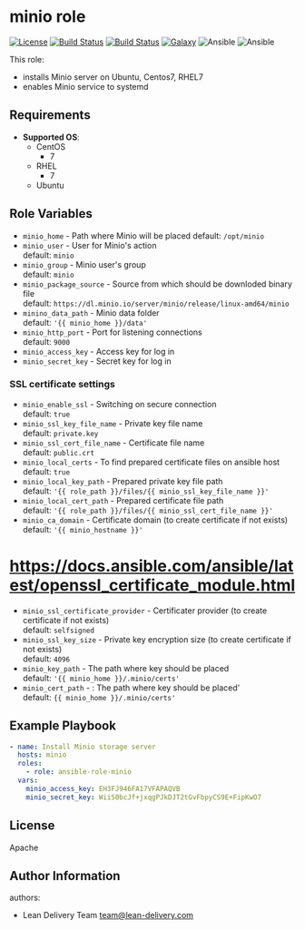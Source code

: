 minio role
=========
[![License](https://img.shields.io/badge/license-Apache-green.svg?style=flat)](https://raw.githubusercontent.com/lean-delivery/ansible-role-minio/master/LICENSE)
[![Build Status](https://travis-ci.org/lean-delivery/ansible-role-minio.svg?branch=master)](https://travis-ci.org/lean-delivery/ansible-role-minio)
[![Build Status](https://gitlab.com/lean-delivery/ansible-role-minio/badges/master/build.svg)](https://gitlab.com/lean-delivery/ansible-role-minio/pipelines)
[![Galaxy](https://img.shields.io/badge/galaxy-lean__delivery.minio-blue.svg)](https://galaxy.ansible.com/lean_delivery/minio)
![Ansible](https://img.shields.io/ansible/role/d/39136.svg)
![Ansible](https://img.shields.io/badge/dynamic/json.svg?label=min_ansible_version&url=https%3A%2F%2Fgalaxy.ansible.com%2Fapi%2Fv1%2Froles%2F39136%2F&query=$.min_ansible_version)

This role:
  - installs Minio server on Ubuntu, Centos7, RHEL7
  - enables Minio service to systemd

Requirements
------------

- **Supported OS**:
   - CentOS
     - 7
   - RHEL
     - 7
   - Ubuntu

Role Variables
--------------

  - `minio_home` - Path where Minio will be placed
     default: `/opt/minio`
  - `minio_user` - User for Minio's action   
     default: `minio`
  - `minio_group` - Minio user's group  
     default: `minio`
  - `minio_package_source` - Source from which should be downloded binary file   
     default: `https://dl.minio.io/server/minio/release/linux-amd64/minio`
  - `minino_data_path` - Minio data folder   
     default: `'{{ minio_home }}/data'`
  - `minio_http_port` - Port for listening connections   
     default: `9000`
  - `minio_access_key` - Access key for log in   
  - `minio_secret_key` - Secret key for log in   
  ### SSL certificate settings
   - `minio_enable_ssl` - Switching on secure connection   
      default: `true`
   - `minio_ssl_key_file_name` - Private key file name   
       default: `private.key`
   - `minio_ssl_cert_file_name` - Certificate file name   
      default: `public.crt`
   -  `minio_local_certs` - To find prepared certificate files on ansible host   
       default: `true`
   - `minio_local_key_path` - Prepared private key file path   
      default: `'{{ role_path }}/files/{{ minio_ssl_key_file_name }}'`
   - `minio_local_cert_path` - Prepared certificate file path   
       default: `'{{ role_path }}/files/{{ minio_ssl_cert_file_name }}'`
   - `minio_ca_domain` - Certificate domain (to create certificate if not exists)   
      default: `'{{ minio_hostname }}'`
# https://docs.ansible.com/ansible/latest/openssl_certificate_module.html
   - `minio_ssl_certificate_provider` - Certificater provider (to create certificate if not exists)   
      default: `selfsigned`
   - `minio_ssl_key_size` - Private key encryption size (to create certificate if not exists)   
      default: `4096`
   - `minio_key_path` - The path where key should be placed   
      default: `'{{ minio_home }}/.minio/certs'`
   - `minio_cert_path` - : The path where key should be placed'   
      default: `{{ minio_home }}/.minio/certs'`


Example Playbook
----------------

```yml
- name: Install Minio storage server
  hosts: minio
  roles:
    - role: ansible-role-minio
  vars:
    minio_access_key: EH3FJ946FA17VFAPAQVB
    minio_secret_key: WiiS0bcJf+jxqgPJkDJT2tGvFbpyCS9E+FipKwO7
```

License
-------
Apache

Author Information
------------------

authors:
  - Lean Delivery Team <team@lean-delivery.com>
